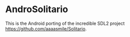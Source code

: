 # AndroSolitario

This is the Android porting of the incredible SDL2 project https://github.com/aaaasmile/Solitario.
